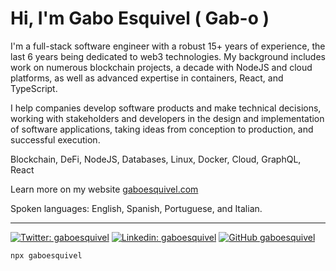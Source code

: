 # Hi, I'm Gabo Esquivel ( Gab-o )

I'm a full-stack software engineer with a robust 15+ years of experience, the last 6 years being dedicated to web3 technologies. My background includes work on numerous blockchain projects, a decade with NodeJS and cloud platforms, as well as advanced expertise in containers, React, and TypeScript.

I help companies develop software products and make technical decisions, working with stakeholders and developers in the design and implementation of software applications, taking ideas from conception to production, and successful execution.

Blockchain, DeFi, NodeJS, Databases, Linux, Docker, Cloud, GraphQL, React

Learn more on my website [gaboesquivel.com](https://gaboesquivel.com)

Spoken languages: English, Spanish, Portuguese, and Italian.


------


[![Twitter: gaboesquivel](https://img.shields.io/twitter/follow/gaboesquivel?style=social)](https://twitter.com/gaboesquivel)
[![Linkedin: gaboesquivel](https://img.shields.io/badge/-gaboesquivel-blue?style=flat-square&logo=Linkedin&logoColor=white&link=https://www.linkedin.com/in/gaboesquivel/)](https://www.linkedin.com/in/gaboesquivel/)
[![GitHub gaboesquivel](https://img.shields.io/github/followers/gaboesquivel?label=follow&style=social)](https://github.com/gaboesquivel)

```bash
npx gaboesquivel
```
